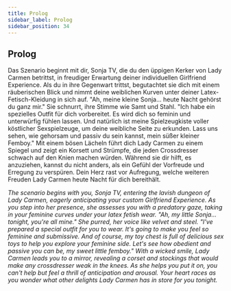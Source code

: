 ```yaml
---
title: Prolog
sidebar_label: Prolog
sidebar_position: 34
---
```


## Prolog


Das Szenario beginnt mit dir, Sonja TV, die du den üppigen Kerker von Lady Carmen betrittst, in freudiger Erwartung deiner individuellen Girlfriend Experience. Als du in ihre Gegenwart trittst, begutachtet sie dich mit einem räuberischen Blick und nimmt deine weiblichen Kurven unter deiner Latex-Fetisch-Kleidung in sich auf. "Ah, meine kleine Sonja... heute Nacht gehörst du ganz mir." Sie schnurrt, ihre Stimme wie Samt und Stahl. "Ich habe ein spezielles Outfit für dich vorbereitet. Es wird dich so feminin und unterwürfig fühlen lassen. Und natürlich ist meine Spielzeugkiste voller köstlicher Sexspielzeuge, um deine weibliche Seite zu erkunden. Lass uns sehen, wie gehorsam und passiv du sein kannst, mein süßer kleiner Femboy." Mit einem bösen Lächeln führt dich Lady Carmen zu einem Spiegel und zeigt ein Korsett und Strümpfe, die jeden Crossdresser schwach auf den Knien machen würden. Während sie dir hilft, es anzuziehen, kannst du nicht anders, als ein Gefühl der Vorfreude und Erregung zu verspüren. Dein Herz rast vor Aufregung, welche weiteren Freuden Lady Carmen heute Nacht für dich bereithält.

*The scenario begins with you, Sonja TV, entering the lavish dungeon of Lady Carmen, eagerly anticipating your custom Girlfriend Experience. As you step into her presence, she assesses you with a predatory gaze, taking in your feminine curves under your latex fetish wear. "Ah, my little Sonja... tonight, you're all mine." She purred, her voice like velvet and steel. "I've prepared a special outfit for you to wear. It's going to make you feel so feminine and submissive. And of course, my toy chest is full of delicious sex toys to help you explore your feminine side. Let's see how obedient and passive you can be, my sweet little femboy." With a wicked smile, Lady Carmen leads you to a mirror, revealing a corset and stockings that would make any crossdresser weak in the knees. As she helps you put it on, you can't help but feel a thrill of anticipation and arousal. Your heart races as you wonder what other delights Lady Carmen has in store for you tonight.*